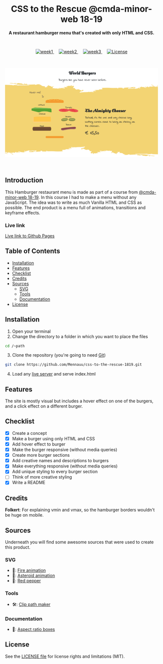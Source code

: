 <h1 align="center">CSS to the Rescue @cmda-minor-web 18-19</h1>

<p align="center"><b>A restaurant hamburger menu that's created with only HTML and CSS.</b></p>

<br>

<p align="center">
  <a href="https://mennauu.github.io/css-to-the-rescue-1819/week1/">
    <img src="https://img.shields.io/badge/week-1-brightgreen.svg?style=flat-square" alt="week1">
  </a>
  &nbsp;&nbsp;&nbsp;
  <a href="https://mennauu.github.io/css-to-the-rescue-1819/week2/">
    <img src="https://img.shields.io/badge/week-2-brightgreen.svg?style=flat-square" alt="week2">
  </a>
  &nbsp;&nbsp;&nbsp;
  <a href="https://mennauu.github.io/css-to-the-rescue-1819/week3/">
    <img src="https://img.shields.io/badge/week-3-red.svg?style=flat-square" alt="week3">
  </a>
  &nbsp;&nbsp;&nbsp;
  <a href="https://github.com/Mennauu/web-app-from-scratch-18-19/blob/master/LICENSE">
    <img src="https://img.shields.io/badge/license-MIT-brightgreen.svg?style=flat-square" alt="License">
  </a>
</p> 

<br>

![preview](week3/public/images/preview.png)

<br>

<!-- ☝️ replace this description with a description of your own work -->
## Introduction
This Hamburger restaurant menu is made as part of a course from [@cmda-minor-web 18-19](https://github.com/cmda-minor-web/css-to-the-rescue-1819). In this course I had to make a menu without any JavaScript. The idea was to write as much Vanilla HTML and CSS as possible. The end product is a menu full of animations, transitions and keyframe effects.

### Live link
[Live link to Github Pages](https://mennauu.github.io/css-to-the-rescue-1819/week3/)

<!-- Maybe a table of contents here? 📚 -->
## Table of Contents

- [Installation](#installation)
- [Features](#features)
- [Checklist](#checklist)
- [Credits](#credits)
- [Sources](#sources)
  - [SVG](#svg)
  - [Tools](#tools)
  - [Documentation](#documentation)
- [License](#license)

<!-- How about a section that describes how to install this project? 🤓 -->
## Installation
1. Open your terminal
2. Change the directory to a folder in which you want to place the files
```bash
cd /~path
```
3. Clone the repository (you're going to need [Git](https://www.linode.com/docs/development/version-control/how-to-install-git-on-linux-mac-and-windows/))
```bash
git clone https://github.com/Mennauu/css-to-the-rescue-1819.git
```
4. Load any [live server](https://www.npmjs.com/package/live-server) and serve index.html

<!-- ...but how does one use this project? What are its features 🤔 -->
## Features
The site is mostly visual but includes a hover effect on one of the burgers, and a click effect on a different burger.

<!-- Maybe a checklist of done stuff and stuff still on your wishlist? ✅ -->
## Checklist
- [x] Create a concept
- [x] Make a burger using only HTML and CSS
- [x] Add hover effect to burger
- [X] Make the burger responsive (without media queries)
- [X] Create more burger sections
- [X] Add creative names and descriptions to burgers
- [X] Make everything responsive (without media queries)
- [X] Add unique styling to every burger section
- [ ] Think of more creative styling 
- [X] Write a README

<!-- Maybe someone helped me 🤔-->
## Credits
**Folkert**: For explaining vmin and vmax, so the hamburger borders wouldn't be huge on mobile.

<!-- Maybe I used some awesome sources that I can mention 🤔-->
## Sources
Underneath you will find some awesome sources that were used to create this product.

### SVG
- 🎇: [Fire animation](https://codepen.io/tahina/pen/WRXNwQ)
- 🎇: [Asteroid animation](https://loading.io/pattern/dust)
- 🎇: [Red pepper](https://codepen.io/tahina/pen/WRXNwQ)

### Tools
- 🛠: [Clip path maker](https://bennettfeely.com/clippy/)

### Documentation
- 📖: [Aspect ratio boxes](https://css-tricks.com/aspect-ratio-boxes/)

<!-- How about a license here? 📜 (or is it a licence?) 🤷 -->
## License 
See the [LICENSE file](https://github.com/Mennauu/web-app-from-scratch-18-19/blob/master/LICENSE) for license rights and limitations (MIT).